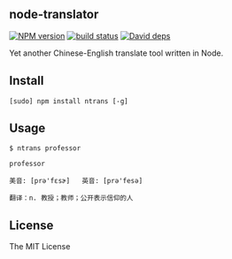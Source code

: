 node-translator
---

[![NPM version][npm-image]][npm-url]
[![build status][travis-image]][travis-url]
[![David deps][david-image]][david-url]

[npm-image]: https://img.shields.io/npm/v/ntrans.svg?style=flat
[npm-url]: https://npmjs.org/package/ntrans
[travis-image]: https://img.shields.io/travis/node-modules/ntrans.svg?style=flat
[travis-url]: https://travis-ci.org/teenworks/ntrans
[david-image]: https://img.shields.io/david/teenworks/ntrans.svg?style=flat
[david-url]: https://david-dm.org/teenworks/ntrans

Yet another Chinese-English translate tool written in Node.

## Install

```
[sudo] npm install ntrans [-g]
```

## Usage

```
$ ntrans professor

professor

美音: [prə'fɛsɚ]   英音: [prə'fesə]

翻译：n. 教授；教师；公开表示信仰的人
```

## License

The MIT License
